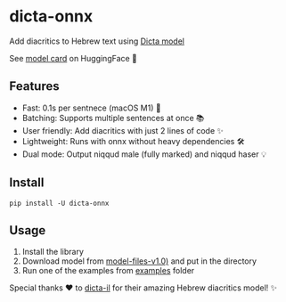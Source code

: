 # dicta-onnx

Add diacritics to Hebrew text using [Dicta model](https://huggingface.co/dicta-il/dictabert-large-char-menaked)

See [model card](https://huggingface.co/dicta-il/dictabert-large-char-menaked) on HuggingFace 🤗

## Features

- Fast: 0.1s per sentnece (macOS M1) 🚀
- Batching: Supports multiple sentences at once 📚
- User friendly: Add diacritics with just 2 lines of code ✨
- Lightweight: Runs with onnx without heavy dependencies 🛠️
- Dual mode: Output niqqud male (fully marked) and niqqud haser 💡

## Install

```console
pip install -U dicta-onnx
```

## Usage

1. Install the library
2. Download model from [model-files-v1.0)](https://github.com/thewh1teagle/dicta-onnx/releases/download/model-files-v1.0) and put in the directory
3. Run one of the examples from [examples](examples) folder

Special thanks ❤️ to [dicta-il](https://huggingface.co/dicta-il/dictabert-large-char-menaked) for their amazing Hebrew diacritics model! ✨